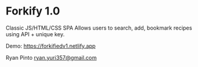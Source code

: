 # Forkify 1.0
Classic JS/HTML/CSS SPA
Allows users to search, add, bookmark recipes using API + unique key.

Demo: https://forkifiedv1.netlify.app

Ryan Pinto
ryan.yuri357@gmail.com
